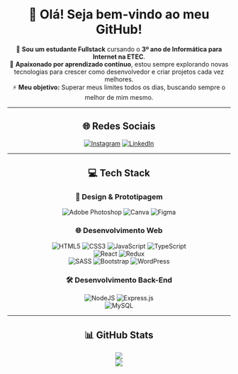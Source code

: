 <div align="center">

# 👋 Olá! Seja bem-vindo ao meu GitHub!

🔭 **Sou um estudante Fullstack** cursando o **3º ano de Informática para Internet na ETEC**.  
🌱 **Apaixonado por aprendizado contínuo**, estou sempre explorando novas tecnologias para crescer como desenvolvedor e criar projetos cada vez melhores.  
⚡ **Meu objetivo:** Superar meus limites todos os dias, buscando sempre o melhor de mim mesmo.

---

## 🌐 Redes Sociais

[![Instagram](https://img.shields.io/badge/Instagram-%23E4405F.svg?logo=Instagram&logoColor=white)](https://instagram.com/rafaxsz.log) 
[![LinkedIn](https://img.shields.io/badge/LinkedIn-%230077B5.svg?logo=linkedin&logoColor=white)](https://www.linkedin.com/in/rafael-henrique-blanco-0455b12a6/)

---

## 💻 Tech Stack

### 🎨 Design & Prototipagem
![Adobe Photoshop](https://img.shields.io/badge/adobe%20photoshop-%2331A8FF.svg?style=for-the-badge&logo=adobe%20photoshop&logoColor=white) 
![Canva](https://img.shields.io/badge/Canva-%2300C4CC.svg?style=for-the-badge&logo=Canva&logoColor=white) 
![Figma](https://img.shields.io/badge/figma-%23F24E1E.svg?style=for-the-badge&logo=figma&logoColor=white)  

### 🌐 Desenvolvimento Web
![HTML5](https://img.shields.io/badge/html5-%23E34F26.svg?style=for-the-badge&logo=html5&logoColor=white) 
![CSS3](https://img.shields.io/badge/css3-%231572B6.svg?style=for-the-badge&logo=css3&logoColor=white) 
![JavaScript](https://img.shields.io/badge/javascript-%23323330.svg?style=for-the-badge&logo=javascript&logoColor=%23F7DF1E) 
![TypeScript](https://img.shields.io/badge/typescript-%23007ACC.svg?style=for-the-badge&logo=typescript&logoColor=white)  
![React](https://img.shields.io/badge/react-%2320232a.svg?style=for-the-badge&logo=react&logoColor=%2361DAFB) 
![Redux](https://img.shields.io/badge/redux-%23593d88.svg?style=for-the-badge&logo=redux&logoColor=white)  
![SASS](https://img.shields.io/badge/SASS-hotpink.svg?style=for-the-badge&logo=SASS&logoColor=white) 
![Bootstrap](https://img.shields.io/badge/bootstrap-%238511FA.svg?style=for-the-badge&logo=bootstrap&logoColor=white) 
![WordPress](https://img.shields.io/badge/WordPress-%23117AC9.svg?style=for-the-badge&logo=WordPress&logoColor=white)  

### 🛠️ Desenvolvimento Back-End
![NodeJS](https://img.shields.io/badge/node.js-6DA55F?style=for-the-badge&logo=node.js&logoColor=white) 
![Express.js](https://img.shields.io/badge/express.js-%23404d59.svg?style=for-the-badge&logo=express&logoColor=%2361DAFB)  
![MySQL](https://img.shields.io/badge/mysql-4479A1.svg?style=for-the-badge&logo=mysql&logoColor=white)

---

## 📊 GitHub Stats

![](https://github-readme-streak-stats.herokuapp.com/?user=devrafcks&theme=gotham&hide_border=true)<br/>
![](https://github-readme-stats.vercel.app/api/top-langs/?username=devrafcks&theme=gotham&hide_border=true&include_all_commits=true&count_private=true&layout=compact)

</div>
